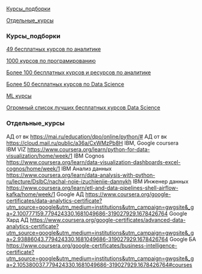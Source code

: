 
[Курсы_подборки](#Курсы_подборки)

[Отдельные_курсы](#Отдельные_курсы) 


### Курсы_подборки 

[49 бесплатных курсов по аналитике](https://telegra.ph/49-besplatnyh-kursov-i-resursov-po-produktovoj-analitike-11-04)

[1000 курсов по програмированию	](https://uproger.com/1000-besplatnyh-onlajn-kursov-po-programmirovaniyu-aktualnye-v-2023-godu/)

[Более 100 бесплатных курсов и ресурсов по аналитике](https://telegra.ph/Bolee-100-besplatnyh-kursov-i-resursov-po-analitike-11-02)

[Более 50 бесплатных курсов по Data Science](https://uproger.com/bolee-50-besplatnyh-kursov-po-data-science-i-analitike-dannyh-2022-g/)

[ML курсы](https://uproger.com/bolshoj-spisok-aktualnyh-lekczij-praktik-knig-i-kursov-po-mashinnomu-obucheniyu/)

[Огромный список лучших бесплатных курсов Data Science](https://uproger.com/data-science-luchshie-besplatnye-kursy/)




### Отдельные_курсы

АД от вк	https://mai.ru/education/dpo/online/python/#
АД от вк	https://cloud.mail.ru/public/a36a/CxWMzPb8H
IBM, Google coursera	
IBM VIZ	https://www.coursera.org/learn/python-for-data-visualization/home/week/1
IBM Cognos	https://www.coursera.org/learn/data-visualization-dashboards-excel-cognos/home/week/1
IBM Анализ данных	https://www.coursera.org/learn/data-analysis-with-python-ru/lecture/DslbC/nachal-noie-izuchieniie-dannykh
IBM Инженер данных	https://www.coursera.org/learn/etl-and-data-pipelines-shell-airflow-kafka/home/week/1
Google АД	https://www.coursera.org/google-certificates/data-analytics-certificate?utm_source=google&utm_medium=institutions&utm_campaign=gwgsite&_ga=2.100777159.779424330.1681049686-319027929.1678426764
Google Хард АД	https://www.coursera.org/google-certificates/advanced-data-analytics-certificate?utm_source=google&utm_medium=institutions&utm_campaign=gwgsite&_ga=2.93886043.779424330.1681049686-319027929.1678426764
Google БА	https://www.coursera.org/google-certificates/business-intelligence-certificate?utm_source=google&utm_medium=institutions&utm_campaign=gwgsite&_ga=2.105380037.779424330.1681049686-319027929.1678426764#courses
